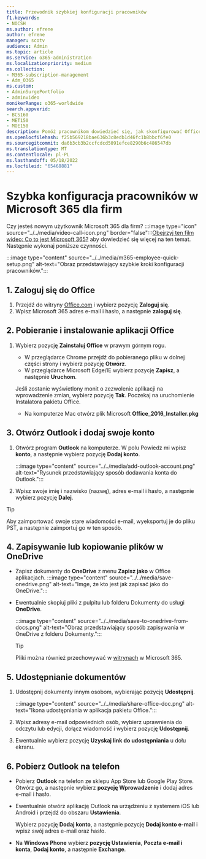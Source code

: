 ```yaml
---
title: Przewodnik szybkiej konfiguracji pracowników
f1.keywords:
- NOCSH
ms.author: efrene
author: efrene
manager: scotv
audience: Admin
ms.topic: article
ms.service: o365-administration
ms.localizationpriority: medium
ms.collection:
- M365-subscription-management
- Adm_O365
ms.custom:
- AdminSurgePortfolio
- adminvideo
monikerRange: o365-worldwide
search.appverid:
- BCS160
- MET150
- MOE150
description: Pomóż pracownikom dowiedzieć się, jak skonfigurować Office aplikacje, które otrzymują z Microsoft 365 Business Premium.
ms.openlocfilehash: f25b569218bae636b3c8edb1d46fc1b8bbcf6fe0
ms.sourcegitcommit: da6b3cb3b2ccfcdcd5091efce8290b6c486547db
ms.translationtype: MT
ms.contentlocale: pl-PL
ms.lasthandoff: 05/18/2022
ms.locfileid: "65468881"
---
```

# <a name="employee-quick-setup-in-microsoft-365-for-business"></a>Szybka konfiguracja pracowników w Microsoft 365 dla firm

Czy jesteś nowym użytkownik Microsoft 365 dla firm? :::image type="icon" source="../../media/video-call-icon.png" border="false":::[Obejrzyj ten film wideo: Co to jest Microsoft 365?](../admin-overview/what-is-microsoft-365.md) aby dowiedzieć się więcej na ten temat. Następnie wykonaj poniższe czynności.

:::image type="content" source="../../media/m365-employee-quick-setup.png" alt-text="Obraz przedstawiający szybkie kroki konfiguracji pracowników.":::

## <a name="1-sign-in-to-office"></a>1. Zaloguj się do Office

1. Przejdź do witryny [Office.com](https://office.com) i wybierz pozycję **Zaloguj się**.
1. Wpisz Microsoft 365 adres e-mail i hasło, a następnie **zaloguj się**.

## <a name="2-download-and-install-office-apps"></a>2. Pobieranie i instalowanie aplikacji Office

1. Wybierz pozycję **Zainstaluj Office** w prawym górnym rogu.
    - W przeglądarce Chrome przejdź do pobieranego pliku w dolnej części strony i wybierz pozycję **Otwórz**.
    - W przeglądarce Microsoft Edge/IE wybierz pozycję **Zapisz**, a następnie **Uruchom**.
    
    Jeśli zostanie wyświetlony monit o zezwolenie aplikacji na wprowadzenie zmian, wybierz pozycję **Tak**. Poczekaj na uruchomienie Instalatora pakietu Office.
    - Na komputerze Mac otwórz plik Microsoft **Office_2016_Installer.pkg**

## <a name="3-open-outlook-and-add-your-account"></a>3. Otwórz Outlook i dodaj swoje konto

1. Otwórz program **Outlook** na komputerze. W polu Powiedz mi wpisz **konto**, a następnie wybierz pozycję **Dodaj konto**.

    :::image type="content" source="../../media/add-outlook-account.png" alt-text="Rysunek przedstawiający sposób dodawania konta do Outlook.":::



1. Wpisz swoje imię i nazwisko (nazwę), adres e-mail i hasło, a następnie wybierz pozycję **Dalej**.

> [!TIP]
> Aby zaimportować swoje stare wiadomości e-mail, wyeksportuj je do pliku PST, a następnie zaimportuj go w ten sposób.

## <a name="4-save-or-copy-files-to-onedrive"></a>4. Zapisywanie lub kopiowanie plików w OneDrive

- Zapisz dokumenty do **OneDrive** z menu **Zapisz jako** w Office aplikacjach.
    :::image type="content" source="../../media/save-onedrive.png" alt-text="Imge, że kto jest jak zapisać jako do OneDrive.":::

- Ewentualnie skopiuj pliki z pulpitu lub folderu Dokumenty do usługi **OneDrive**.

    :::image type="content" source="../../media/save-to-onedrive-from-docs.png" alt-text="Obraz przedstawiający sposób zapisywania w OneDrive z folderu Dokumenty.":::

    > [!TIP]
    > Pliki można również przechowywać w [witrynach](https://support.microsoft.com/office/d18d21a0-1f9f-4f6c-ac45-d52afa0a4a2e) w Microsoft 365.

## <a name="5-share-documents"></a>5. Udostępnianie dokumentów

1. Udostępnij dokumenty innym osobom, wybierając pozycję **Udostępnij**.

    :::image type="content" source="../../media/share-office-doc.png" alt-text="Ikona udostępniania w aplikacja pakietu Office.":::

1. Wpisz adresy e-mail odpowiednich osób, wybierz uprawnienia do odczytu lub edycji, dołącz wiadomość i wybierz pozycję **Udostępnij**.
1. Ewentualnie wybierz pozycję **Uzyskaj link do udostępniania** u dołu ekranu.

## <a name="6-get-outlook-on-your-phone"></a>6. Pobierz Outlook na telefon

- Pobierz **Outlook** na telefon ze sklepu App Store lub Google Play Store. Otwórz go, a następnie wybierz **pozycję Wprowadzenie** i dodaj adres e-mail i hasło.
- Ewentualnie otwórz aplikację Outlook na urządzeniu z systemem iOS lub Android i przejdź do obszaru **Ustawienia**.

    Wybierz pozycję **Dodaj konto**, a następnie pozycję **Dodaj konto e-mail** i wpisz swój adres e-mail oraz hasło.
- Na **Windows Phone** wybierz **pozycję Ustawienia**, **Poczta e-mail i konta**, **Dodaj konto**, a następnie **Exchange**.